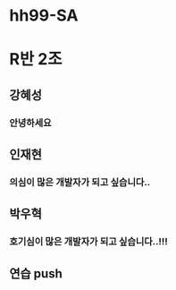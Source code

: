 # hh99-SA

# R반 2조
## 강혜성
### 안녕하세요

## 인재현
### 의심이 많은 개발자가 되고 싶습니다..

## 박우혁
### 호기심이 많은 개발자가 되고 싶습니다..!!! 


## 연습 push